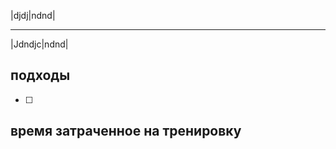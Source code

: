 



|djdj|ndnd|
---- -----
|Jdndjc|ndnd|




## подходы

 - [ ] 



## время затраченное на тренировку 


